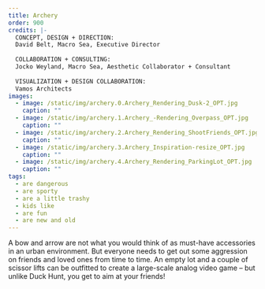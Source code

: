 ```yaml
---
title: Archery
order: 900
credits: |-
  CONCEPT, DESIGN + DIRECTION:  
  David Belt, Macro Sea, Executive Director  
    
  COLLABORATION + CONSULTING:  
  Jocko Weyland, Macro Sea, Aesthetic Collaborator + Consultant  
    
  VISUALIZATION + DESIGN COLLABORATION:  
  Vamos Architects
images:
  - image: /static/img/archery.0.Archery_Rendering_Dusk-2_OPT.jpg
    caption: ""
  - image: /static/img/archery.1.Archery_-Rendering_Overpass_OPT.jpg
    caption: ""
  - image: /static/img/archery.2.Archery_Rendering_ShootFriends_OPT.jpg
    caption: ""
  - image: /static/img/archery.3.Archery_Inspiration-resize_OPT.jpg
    caption: ""
  - image: /static/img/archery.4.Archery_Rendering_ParkingLot_OPT.jpg
    caption: ""
tags:
  - are dangerous
  - are sporty
  - are a little trashy
  - kids like
  - are fun
  - are new and old
---
```

A bow and arrow are not what you would think of as must-have accessories in an urban environment. But everyone needs to get out some aggression on friends and loved ones from time to time. An empty lot and a couple of scissor lifts can be outfitted to create a large-scale analog video game – but unlike Duck Hunt, you get to aim at your friends!
